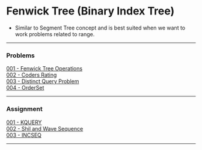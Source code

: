 # Fenwick Tree (Binary Index Tree)

-   Similar to Segment Tree concept and is best suited when we want to work problems
    related to range.

---

### Problems

[001 - Fenwick Tree Operations](./code/001-Fenwick-Tree-Oper.cpp)<br>
[002 - Coders Rating](./code/002-Coders-Rating.cpp)<br>
[003 - Distinct Query Problem](./code/003-Distinct-Elements.cpp)<br>
[004 - OrderSet](./code/004-Order-Set.cpp)<br>

---

### Assignment

[001 - KQUERY](./code/005-KQUERY.cpp)<br>
[002 - Shil and Wave Sequence](./code/006-Shil-And-Wave-Sequence.cpp)<br>
[003 - INCSEQ](./code/007-INCSEQ.cpp)<br>

---